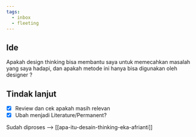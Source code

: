 ```yaml
---
tags:
  - inbox
  - fleeting
---
```


## Ide

Apakah design thinking bisa membantu saya untuk memecahkan masalah yang saya hadapi, dan apakah metode ini hanya bisa digunakan oleh designer ?

## Tindak lanjut

- [x] Review dan cek apakah masih relevan
- [x] Ubah menjadi Literature/Permanent?

Sudah diproses --> [[apa-itu-desain-thinking-eka-afrianti]]


